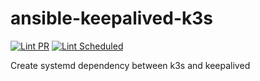 # ansible-keepalived-k3s

[![Lint PR](https://github.com/DmitriySafronov/ansible-keepalived-k3s/actions/workflows/lint_pr.yaml/badge.svg)](https://github.com/DmitriySafronov/ansible-keepalived-k3s/actions/workflows/lint_pr.yaml) [![Lint Scheduled](https://github.com/DmitriySafronov/ansible-keepalived-k3s/actions/workflows/lint_scheduled.yaml/badge.svg)](https://github.com/DmitriySafronov/ansible-keepalived-k3s/actions/workflows/lint_scheduled.yaml)

Create systemd dependency between k3s and keepalived
